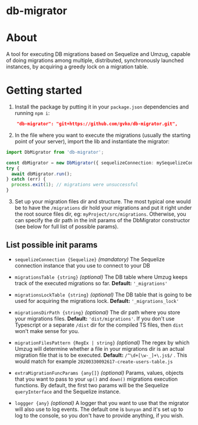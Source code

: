 # db-migrator

# About

A tool for executing DB migrations based on Sequelize and Umzug, capable of doing migrations among multiple,
distributed, synchronously launched instances, by acquiring a greedy lock on a migration table.

# Getting started

1. Install the package by putting it in your `package.json` dependencies and running `npm i`:

```json
    "db-migrator": "git+https://github.com/gvko/db-migrator.git",
```

2. In the file where you want to execute the migrations (usually the starting point of your server), import the lib and
   instantiate the migrator:

```typescript
import DbMigrator from 'db-migrator';

const dbMigrator = new DbMigrator({ sequelizeConnection: mySequelizeConn });
try {
  await dbMigrator.run();
} catch (err) {
  process.exit(1); // migrations were unsuccessful
}
```

3. Set up your migration files dir and structure. The most typical one would be to have the `/migrations` dir hold your
   migrations and put it right under the root source files dir, eg: `myProject/src/migrations`. Otherwise, you can
   specify the dir path in the init params of the DbMigrator constructor (see below for full list of possible params).

## List possible init params

* `sequelizeConnection {Sequelize}` *(mandatory)* The Sequelize connection instance that you use to connect to your DB

* `migrationsTable {string}` *(optional)* The DB table where Umzug keeps track of the executed migrations so far.
  **Default:** `'_migrations'`

* `migrationsLockTable {string}` *(optional)* The DB table that is going to be used for acquiring the migrations
  lock. **Default:** `'_migrations_lock'`

* `migrationsDirPath {string}` *(optional)* The dir path where you store your migrations files.
  **Default:** `'dist/migrations'`. If you don't use Typescript or a separate `/dist` dir for the compiled TS files,
  then `dist` won't make sense for you.

* `migrationFilesPattern {RegEx | string}` *(optional)* The regex by which Umzug will determine whether a file in your
  migrations dir is an actual migration file that is to be executed. **Default:** `/^\d+[\w-_]+\.js$/` . This would
  match for example `20200330092617-create-users-table.js`

* `extraMigrationFuncParams {any[]}` *(optional)* Params, values, objects that you want to pass to your `up()`
  and `down()` migrations execution functions. By default, the first two params will be the Sequelize `queryInterface`
  and the Sequelize instance.

* `loggger {any}` *(optional)* A logger that you want to use that the migrator will also use to log events. The default
  one is `bunyan` and it's set up to log to the console, so you don't have to provide anything, if you wish.
